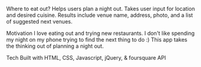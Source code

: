 Where to eat out?
Helps users plan a night out. Takes user input for location and desired cuisine. Results include venue name, address, photo, and a list of suggested next venues.

Motivation
I love eating out and trying new restaurants. I don't like spending my night on my phone trying to find the next thing to do :) This app takes the thinking out of planning a night out.

Tech
Built with HTML, CSS, Javascript, jQuery, & foursquare API
